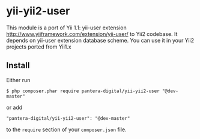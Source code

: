 # yii-yii2-user
This module is a port of Yii 1.1: yii-user extension http://www.yiiframework.com/extension/yii-user/ to Yii2 codebase. It depends on yii-user extension database scheme. You can use it in your Yii2 projects ported from Yii1.x

## Install

Either run

```
$ php composer.phar require pantera-digital/yii-yii2-user "@dev-master"
```

or add

```
"pantera-digital/yii-yii2-user": "@dev-master"
```

to the ```require``` section of your `composer.json` file.
